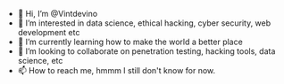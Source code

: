 - 👋 Hi, I’m @Vintdevino
- 👀 I’m interested in data science, ethical hacking, cyber security, web development etc
- 🌱 I’m currently learning how to make the world a better place
- 💞️ I’m looking to collaborate on penetration testing, hacking tools, data science,  etc
- 📫 How to reach me, hmmm I still don't know for now.

<!---
Vintdevino/Vintdevino is a ✨ special ✨ repository because its `README.md` (this file) appears on your GitHub profile.
You can click the Preview link to take a look at your changes.
--->

